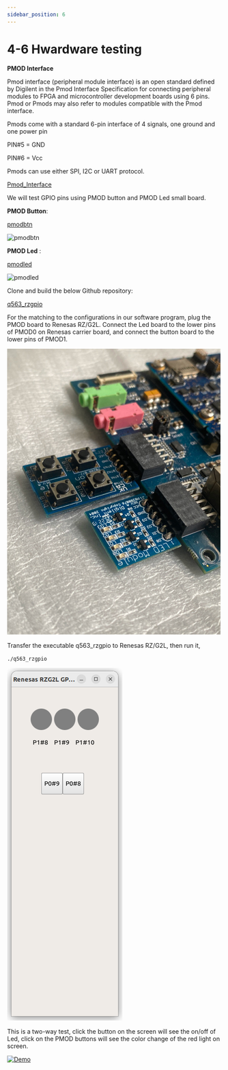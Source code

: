 ```yaml
---
sidebar_position: 6
---
```

# 4-6 Hwardware testing

**PMOD Interface**  

Pmod interface (peripheral module interface) is an open standard defined by Digilent in the Pmod Interface Specification for connecting peripheral modules to FPGA and microcontroller development boards using 6 pins. Pmod or Pmods may also refer to modules compatible with the Pmod interface.

Pmods come with a standard 6-pin interface of 4 signals, one ground and one power pin

PIN#5 = GND

PIN#6 = Vcc

Pmods can use either SPI, I2C or UART protocol.

[Pmod_Interface](https://en.wikipedia.org/wiki/Pmod_Interface)

We will test GPIO pins using PMOD button and PMOD Led small board.

**PMOD Button**:

[pmodbtn](https://digilent.com/reference/pmod/pmodbtn/start)

![pmodbtn](https://digilent.com/reference/_media/reference/pmod/pmodbtn/pmodbtn-0.png)

**PMOD Led** :

[pmodled](https://digilent.com/reference/pmod/pmodled/start)

![pmodled](https://digilent.com/reference/_media/reference/pmod/pmodled/pmodled-0.png)

Clone and build the below Github repository:

[q563_rzgpio](https://github.com/yourskc/q563_rzgpio/)

For the matching to the configurations in our software program, plug the PMOD board
to Renesas RZ/G2L. Connect the Led board to the lower pins of PMOD0 on Renesas carrier board, and connect the button board to the lower pins of PMOD1.  

![RZG2L_PMOD](https://github.com/yourskc/q563_rzgpio/raw/main/images/RZG2L_PMOD.JPG)

Transfer the executable q563_rzgpio to Renesas RZ/G2L, then run it,

```bash
./q563_rzgpio
```

![q563_rzgpio](./image/q563_rzgpio.png)

This is a two-way test, click the button on the screen will see the on/off of Led, click on the PMOD buttons will see the color change of the red light on screen.  

[![Demo](https://img.youtube.com/vi/5rZZOqaB67k/0.jpg)](https://www.youtube.com/watch?v=5rZZOqaB67k)
